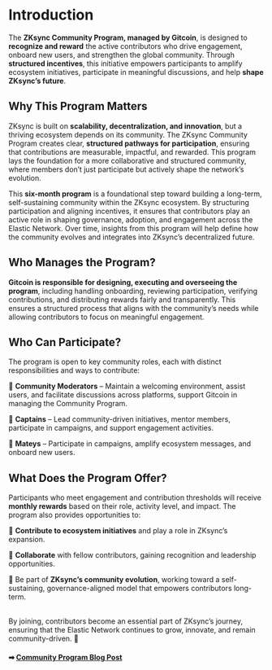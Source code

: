 # Introduction

The **ZKsync Community Program, managed by Gitcoin**, is designed to **recognize and reward** the active contributors who drive engagement, onboard new users, and strengthen the global community. Through **structured incentives**, this initiative empowers participants to amplify ecosystem initiatives, participate in meaningful discussions, and help **shape ZKsync’s future**.

## Why This Program Matters

ZKsync is built on **scalability, decentralization, and innovation**, but a thriving ecosystem depends on its community. The ZKsync Community Program creates clear, **structured pathways for participation**, ensuring that contributions are measurable, impactful, and rewarded. This program lays the foundation for a more collaborative and structured community, where members don’t just participate but actively shape the network’s evolution.

This **six-month program** is a foundational step toward building a long-term, self-sustaining community within the ZKsync ecosystem. By structuring participation and aligning incentives, it ensures that contributors play an active role in shaping governance, adoption, and engagement across the Elastic Network. Over time, insights from this program will help define how the community evolves and integrates into ZKsync’s decentralized future.

## Who Manages the Program?

**Gitcoin is responsible for designing, executing and overseeing the program**, including handling onboarding, reviewing participation, verifying contributions, and distributing rewards fairly and transparently. This ensures a structured process that aligns with the community’s needs while allowing contributors to focus on meaningful engagement.

## Who Can Participate?

The program is open to key community roles, each with distinct responsibilities and ways to contribute:

🔹 **Community Moderators** – Maintain a welcoming environment, assist users, and facilitate discussions across platforms, support Gitcoin in managing the Community Program.

🔹 **Captains** – Lead community-driven initiatives, mentor members, participate in campaigns, and support engagement activities.

🔹 **Mateys** – Participate in campaigns, amplify ecosystem messages, and onboard new users.

## What Does the Program Offer?

Participants who meet engagement and contribution thresholds will receive **monthly rewards** based on their role, activity level, and impact. The program also provides opportunities to:

🔹 **Contribute to ecosystem initiatives** and play a role in ZKsync’s expansion.

🔹 **Collaborate** with fellow contributors, gaining recognition and leadership opportunities.

🔹 Be part of **ZKsync’s community evolution**, working toward a self-sustaining, governance-aligned model that empowers contributors long-term.

\
By joining, contributors become an essential part of ZKsync’s journey, ensuring that the Elastic Network continues to grow, innovate, and remain community-driven. 🚀

#### ➡ [**Community Program Blog Post**](https://zksync.mirror.xyz/ABCMvRKrYVEa3dzqqHakAGFF7QwzTSUt5xQh3Ey7i9k)
